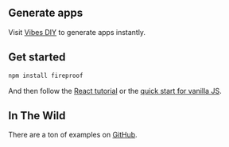 ## Generate apps

Visit [Vibes DIY](https://vibes.diy) to generate apps instantly.

## Get started 

```bash
npm install fireproof
```

And then follow the [React tutorial](https://use-fireproof.com/docs/react-tutorial) or the [quick start for vanilla JS](https://use-fireproof.com/docs/getting-started).


## In The Wild

There are a ton of examples on [GitHub](https://github.com/search?q=use-fireproof&type=code).